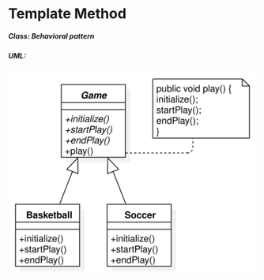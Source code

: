 # Template Method

##### Class: Behavioral pattern

##### UML:

<img src="https://github.com/CamiloJr/design-patterns-gof/blob/main/template-method/template-method-uml.jpg" width="800" />

